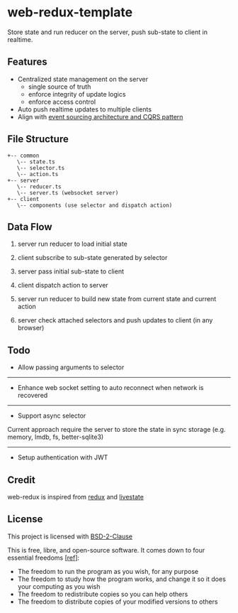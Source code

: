 # web-redux-template

Store state and run reducer on the server, push sub-state to client in realtime.

## Features

- Centralized state management on the server
  - single source of truth
  - enforce integrity of update logics
  - enforce access control
- Auto push realtime updates to multiple clients
- Align with [event sourcing architecture and CQRS pattern](https://cqrs-documents.surge.sh)

## File Structure

```
+-- common
   \-- state.ts
   \-- selector.ts
   \-- action.ts
+-- server
   \-- reducer.ts
   \-- server.ts (websocket server)
+-- client
   \-- components (use selector and dispatch action)
```

## Data Flow

1. server run reducer to load initial state

2. client subscribe to sub-state generated by selector

3. server pass initial sub-state to client

4. client dispatch action to server

5. server run reducer to build new state from current state and current action

6. server check attached selectors and push updates to client (in any browser)

## Todo

- Allow passing arguments to selector

---

- Enhance web socket setting to auto reconnect when network is recovered

---

- Support async selector

Current approach require the server to store the state in sync storage (e.g. memory, lmdb, fs, better-sqlite3)

---

- Setup authentication with JWT

## Credit

web-redux is inspired from [redux](https://redux.js.org) and [livestate](https://www.livestate.io)

## License

This project is licensed with [BSD-2-Clause](./LICENSE)

This is free, libre, and open-source software. It comes down to four essential freedoms [[ref]](https://seirdy.one/2021/01/27/whatsapp-and-the-domestication-of-users.html#fnref:2):

- The freedom to run the program as you wish, for any purpose
- The freedom to study how the program works, and change it so it does your computing as you wish
- The freedom to redistribute copies so you can help others
- The freedom to distribute copies of your modified versions to others
